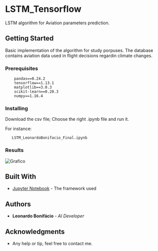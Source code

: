 # LSTM_Tensorflow

LSTM algorithm for Aviation parameters prediction.

## Getting Started

Basic implementation of the algorithm for study porpuses. The database contains aviation data used in flight decisions regardin climate changes.

### Prerequisites

```
    pandas==0.24.2
    tensorflow==1.13.1
    matplotlib==3.0.3
    scikit-learn==0.20.3
    numpy==1.16.4
```

### Installing

Download the csv file;
Choose the right .ipynb file and run it.

For instance:
```
   LSTM_LeonardoBonifacio_Final.ipynb 
```
### Results

![Grafico](https://user-images.githubusercontent.com/42444599/53304518-1e1b6c00-3855-11e9-8a0a-56f6015b0575.png)
## Built With

* [Jupyter Notebook](https://jupyter.org/) - The framework used


## Authors

* **Leonardo Bonifácio** - *AI Developer*


## Acknowledgments

* Any help or tip, feel free to contact me.
